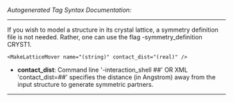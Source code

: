 _Autogenerated Tag Syntax Documentation:_

---
If you wish to model a structure in its crystal lattice, a symmetry definition file is not needed. Rather, one can use the flag -symmetry_definition CRYST1.

```
<MakeLatticeMover name="(string)" contact_dist="(real)" />
```

-   **contact_dist**: Command line '-interaction_shell ##' OR XML 'contact_dist=##' specifies the distance (in Angstrom) away from the input structure to generate symmetric partners.

---
